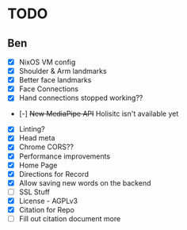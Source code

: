 # TODO

## Ben

- [x] NixOS VM config
- [x] Shoulder & Arm landmarks
- [x] Better face landmarks
- [x] Face Connections
- [x] Hand connections stopped working??
- [-] ~~New MediaPipe API~~ Holisitc isn't available yet
- [x] Linting?
- [x] Head meta
- [x] Chrome CORS??
- [x] Performance improvements
- [x] Home Page
- [x] Directions for Record
- [x] Allow saving new words on the backend
- [ ] SSL Stuff
- [x] License - AGPLv3
- [x] Citation for Repo
- [ ] Fill out citation document more
